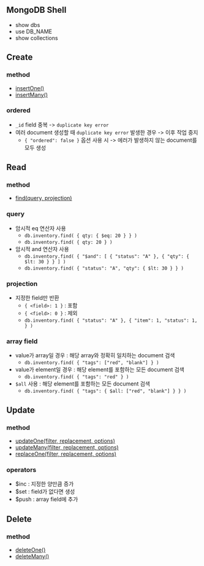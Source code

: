 ## MongoDB Shell

- show dbs
- use DB_NAME
- show collections

## Create

### method

- [insertOne()](https://docs.mongodb.com/manual/reference/method/db.collection.insertOne/#mongodb-method-db.collection.insertOne)
- [insertMany()](https://docs.mongodb.com/manual/reference/method/db.collection.insertMany/#mongodb-method-db.collection.insertMany)

### ordered

- `_id` field 중복 -> `duplicate key error`
- 여러 document 생성할 때 `duplicate key error` 발생한 경우 -> 이후 작업 중지
  - `{ "ordered": false }` 옵션 사용 시 -> 에러가 발생하지 않는 document를 모두 생성

## Read

### method

- [find(query, projection)](https://docs.mongodb.com/manual/reference/method/db.collection.find/#mongodb-method-db.collection.find)

### query

- 암시적 eq 연산자 사용
  - `db.inventory.find( { qty: { $eq: 20 } } )`
  - `db.inventory.find( { qty: 20 } )`
- 암시적 and 연산자 사용
  - `db.inventory.find( { "$and": [ { "status": "A" }, { "qty": { $lt: 30 } } ] )`
  - `db.inventory.find( { "status": "A", "qty": { $lt: 30 } } )`

### projection

- 지정한 field만 반환
  - `{ <field>: 1 }` : 포함
  - `{ <field>: 0 }` : 제외
  - `db.inventory.find( { "status": "A" }, { "item": 1, "status": 1, } )`

### array field

- value가 array일 경우 : 해당 array와 정확히 일치하는 document 검색
  - `db.inventory.find( { "tags": ["red", "blank"] } )`
- value가 element일 경우 : 해당 element를 포함하는 모든 document 검색
  - `db.inventory.find( { "tags": "red" } )`
- `$all` 사용 : 해당 element를 포함하는 모든 document 검색
  - `db.inventory.find( { "tags": { $all: ["red", "blank"] } } )`

## Update

### method

- [updateOne(filter, replacement, options)](https://docs.mongodb.com/manual/reference/method/db.collection.updateOne/#mongodb-method-db.collection.updateOne)
- [updateMany(filter, replacement, options)](https://docs.mongodb.com/manual/reference/method/db.collection.updateMany/#mongodb-method-db.collection.updateMany)
- [replaceOne(filter, replacement, options)](https://docs.mongodb.com/manual/reference/method/db.collection.replaceOne/#mongodb-method-db.collection.replaceOne)

### operators

- $inc : 지정한 양만큼 증가
- $set : field가 없다면 생성
- $push : array field에 추가

## Delete

### method

- [deleteOne()](https://docs.mongodb.com/manual/reference/method/db.collection.deleteOne/#mongodb-method-db.collection.deleteOne)
- [deleteMany()](https://docs.mongodb.com/manual/reference/method/db.collection.deleteMany/#mongodb-method-db.collection.deleteMany)
